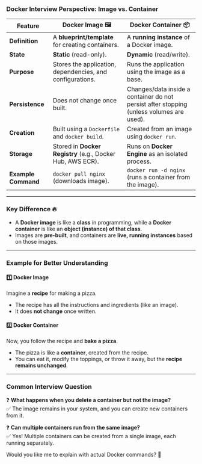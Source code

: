 ### **Docker Interview Perspective: Image vs. Container**  

| Feature      | Docker Image 🖼️ | Docker Container 📦 |
|-------------|-----------------|----------------------|
| **Definition** | A **blueprint/template** for creating containers. | A **running instance** of a Docker image. |
| **State** | **Static** (read-only). | **Dynamic** (read/write). |
| **Purpose** | Stores the application, dependencies, and configurations. | Runs the application using the image as a base. |
| **Persistence** | Does not change once built. | Changes/data inside a container do not persist after stopping (unless volumes are used). |
| **Creation** | Built using a `Dockerfile` and `docker build`. | Created from an image using `docker run`. |
| **Storage** | Stored in **Docker Registry** (e.g., Docker Hub, AWS ECR). | Runs on **Docker Engine** as an isolated process. |
| **Example Command** | `docker pull nginx` (downloads image). | `docker run -d nginx` (runs a container from the image). |

---

### **Key Difference 🔥**
- A **Docker image** is like a **class** in programming, while a **Docker container** is like an **object (instance) of that class**.  
- Images are **pre-built**, and containers are **live, running instances** based on those images.  

---

### **Example for Better Understanding**
#### **1️⃣ Docker Image**
Imagine a **recipe** for making a pizza.  
- The recipe has all the instructions and ingredients (like an image).  
- It does **not change** once written.

#### **2️⃣ Docker Container**
Now, you follow the recipe and **bake a pizza**.  
- The pizza is like a **container**, created from the recipe.  
- You can eat it, modify the toppings, or throw it away, but the **recipe remains unchanged**.

---

### **Common Interview Question**
❓ **What happens when you delete a container but not the image?**  
✅ The image remains in your system, and you can create new containers from it.  

❓ **Can multiple containers run from the same image?**  
✅ Yes! Multiple containers can be created from a single image, each running separately.

Would you like me to explain with actual Docker commands? 🚀